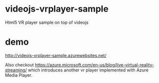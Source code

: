 # videojs-vrplayer-sample
Html5 VR player sample on top of videojs

# demo
http://videojs-vrplayer-sample.azurewebsites.net/

Also checkout https://azure.microsoft.com/en-us/blog/live-virtual-reality-streaming/ which introduces another vr player implemented with Azure Media Player.
